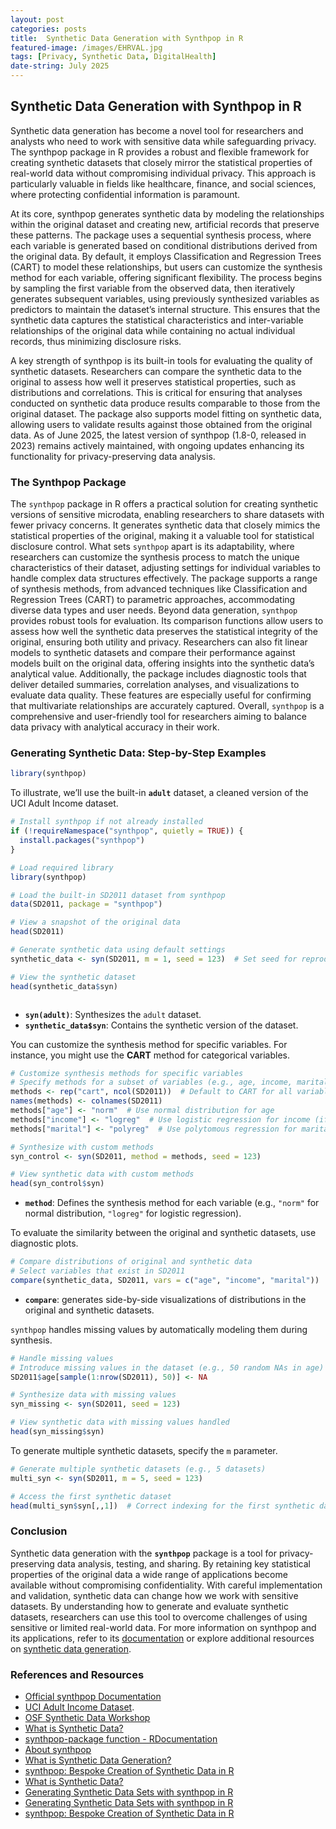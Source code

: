 ```yaml
---
layout: post
categories: posts
title:  Synthetic Data Generation with Synthpop in R
featured-image: /images/EHRVAL.jpg
tags: [Privacy, Synthetic Data, DigitalHealth]
date-string: July 2025
---
```



## Synthetic Data Generation with Synthpop in R
Synthetic data generation has become a novel tool for researchers and analysts who need to work with sensitive data while safeguarding privacy. The synthpop package in R provides a robust and flexible framework for creating synthetic datasets that closely mirror the statistical properties of real-world data without compromising individual privacy. This approach is particularly valuable in fields like healthcare, finance, and social sciences, where protecting confidential information is paramount.

At its core, synthpop generates synthetic data by modeling the relationships within the original dataset and creating new, artificial records that preserve these patterns. The package uses a sequential synthesis process, where each variable is generated based on conditional distributions derived from the original data. By default, it employs Classification and Regression Trees (CART) to model these relationships, but users can customize the synthesis method for each variable, offering significant flexibility. The process begins by sampling the first variable from the observed data, then iteratively generates subsequent variables, using previously synthesized variables as predictors to maintain the dataset’s internal structure. This ensures that the synthetic data captures the statistical characteristics and inter-variable relationships of the original data while containing no actual individual records, thus minimizing disclosure risks.

A key strength of synthpop is its built-in tools for evaluating the quality of synthetic datasets. Researchers can compare the synthetic data to the original to assess how well it preserves statistical properties, such as distributions and correlations. This is critical for ensuring that analyses conducted on synthetic data produce results comparable to those from the original dataset. The package also supports model fitting on synthetic data, allowing users to validate results against those obtained from the original data. As of June 2025, the latest version of synthpop (1.8-0, released in 2023) remains actively maintained, with ongoing updates enhancing its functionality for privacy-preserving data analysis.


### The Synthpop Package

The `synthpop` package in R offers a practical solution for creating synthetic versions of sensitive microdata, enabling researchers to share datasets with fewer privacy concerns. It generates synthetic data that closely mimics the statistical properties of the original, making it a valuable tool for statistical disclosure control. What sets `synthpop` apart is its adaptability, where researchers can customize the synthesis process to match the unique characteristics of their dataset, adjusting settings for individual variables to handle complex data structures effectively. The package supports a range of synthesis methods, from advanced techniques like Classification and Regression Trees (CART) to parametric approaches, accommodating diverse data types and user needs. Beyond data generation, `synthpop` provides robust tools for evaluation. Its comparison functions allow users to assess how well the synthetic data preserves the statistical integrity of the original, ensuring both utility and privacy. Researchers can also fit linear models to synthetic datasets and compare their performance against models built on the original data, offering insights into the synthetic data’s analytical value. Additionally, the package includes diagnostic tools that deliver detailed summaries, correlation analyses, and visualizations to evaluate data quality. These features are especially useful for confirming that multivariate relationships are accurately captured. Overall, `synthpop` is a comprehensive and user-friendly tool for researchers aiming to balance data privacy with analytical accuracy in their work.


### Generating Synthetic Data: Step-by-Step Examples


```r
library(synthpop)
```

To illustrate, we’ll use the built-in **`adult`** dataset, a cleaned version of the UCI Adult Income dataset.

```r
# Install synthpop if not already installed
if (!requireNamespace("synthpop", quietly = TRUE)) {
  install.packages("synthpop")
}

# Load required library
library(synthpop)

# Load the built-in SD2011 dataset from synthpop
data(SD2011, package = "synthpop")

# View a snapshot of the original data
head(SD2011)

# Generate synthetic data using default settings
synthetic_data <- syn(SD2011, m = 1, seed = 123)  # Set seed for reproducibility

# View the synthetic dataset
head(synthetic_data$syn)



```
- **`syn(adult)`**: Synthesizes the `adult` dataset.
- **`synthetic_data$syn`**: Contains the synthetic version of the dataset.

You can customize the synthesis method for specific variables. For instance, you might use the **CART** method for categorical variables.

```r
# Customize synthesis methods for specific variables
# Specify methods for a subset of variables (e.g., age, income, marital)
methods <- rep("cart", ncol(SD2011))  # Default to CART for all variables
names(methods) <- colnames(SD2011)
methods["age"] <- "norm"  # Use normal distribution for age
methods["income"] <- "logreg"  # Use logistic regression for income (if categorical)
methods["marital"] <- "polyreg"  # Use polytomous regression for marital status

# Synthesize with custom methods
syn_control <- syn(SD2011, method = methods, seed = 123)

# View synthetic data with custom methods
head(syn_control$syn)

```
- **`method`**: Defines the synthesis method for each variable (e.g., `"norm"` for normal distribution, `"logreg"` for logistic regression).

To evaluate the similarity between the original and synthetic datasets, use diagnostic plots.

```r
# Compare distributions of original and synthetic data
# Select variables that exist in SD2011
compare(synthetic_data, SD2011, vars = c("age", "income", "marital"))


```

- **`compare`**: generates side-by-side visualizations of distributions in the original and synthetic datasets.

`synthpop` handles missing values by automatically modeling them during synthesis.

```r
# Handle missing values
# Introduce missing values in the dataset (e.g., 50 random NAs in age)
SD2011$age[sample(1:nrow(SD2011), 50)] <- NA

# Synthesize data with missing values
syn_missing <- syn(SD2011, seed = 123)

# View synthetic data with missing values handled
head(syn_missing$syn)


```

To generate multiple synthetic datasets, specify the `m` parameter.

```r
# Generate multiple synthetic datasets (e.g., 5 datasets)
multi_syn <- syn(SD2011, m = 5, seed = 123)

# Access the first synthetic dataset
head(multi_syn$syn[,,1])  # Correct indexing for the first synthetic dataset
```



### Conclusion

Synthetic data generation with the **`synthpop`** package is a tool for privacy-preserving data analysis, testing, and sharing. By retaining key statistical properties of the original data a wide range of applications become available without compromising confidentiality. With careful implementation and validation, synthetic data can change how we work with sensitive datasets. By understanding how to generate and evaluate synthetic datasets, researchers can use this tool to overcome challenges of using sensitive or limited real-world data. For more information on synthpop and its applications, refer to its [documentation](https://cran.r-project.org/web/packages/synthpop/synthpop.pdf) or explore additional resources on [synthetic data generation](https://aws.amazon.com/what-is/synthetic-data/).



### References and Resources

- [Official synthpop Documentation](https://cran.r-project.org/web/packages/synthpop/synthpop.pdf)  
- [UCI Adult Income Dataset](https://archive.ics.uci.edu/ml/datasets/adult).  
- [OSF Synthetic Data Workshop](https://thomvolker.github.io/osf_synthetic/osf_synthetic_workshop.html)
- [What is Synthetic Data?](https://aws.amazon.com/what-is/synthetic-data/)
- [synthpop-package function - RDocumentation](https://www.rdocumentation.org/packages/synthpop/versions/1.8-0/topics/synthpop-package)
- [About synthpop](https://synthpop.org.uk/about-synthpop.html)
- [What is Synthetic Data Generation?](https://gretel.ai/technical-glossary/what-is-synthetic-data-generation)
- [synthpop: Bespoke Creation of Synthetic Data in R](https://cran.r-project.org/web/packages/synthpop/vignettes/synthpop.pdf)
- [What is Synthetic Data?](https://mostly.ai/what-is-synthetic-data)
- [Generating Synthetic Data Sets with synthpop in R](https://www.gerkovink.com/miceVignettes/synthetic/synthetic.html)
- [Generating Synthetic Data Sets with synthpop in R](https://www.r-bloggers.com/2019/01/generating-synthetic-data-sets-with-synthpop-in-r/)
- [synthpop: Bespoke Creation of Synthetic Data in R](https://www.jstatsoft.org/v074/i11) 
